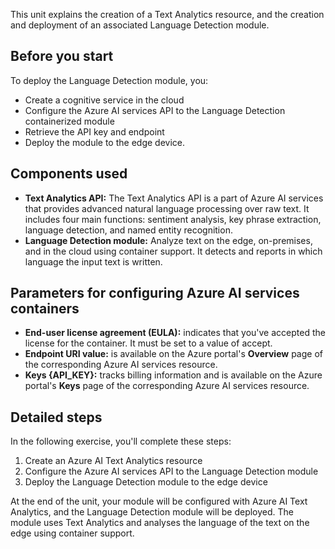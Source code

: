 This unit explains the creation of a Text Analytics resource, and the creation and deployment of an associated Language Detection module.

## Before you start

To deploy the Language Detection module, you:

- Create a cognitive service in the cloud
- Configure the Azure AI services API to the Language Detection containerized module
- Retrieve the API key and endpoint
- Deploy the module to the edge device.

## Components used

- **Text Analytics API:** The Text Analytics API is a part of Azure AI services that provides advanced natural language processing over raw text. It includes four main functions: sentiment analysis, key phrase extraction, language detection, and named entity recognition.
- **Language Detection module:** Analyze text on the edge, on-premises, and in the cloud using container support. It detects and reports in which language the input text is written.

<a name='parameters-for-configuring-ai-services-containers'></a>

## Parameters for configuring Azure AI services containers

- **End-user license agreement (EULA):** indicates that you've accepted the license for the container. It must be set to a value of accept.
- **Endpoint URI value:** is available on the Azure portal's **Overview** page of the corresponding Azure AI services resource.
- **Keys {API_KEY}:** tracks billing information and is available on the Azure portal's **Keys** page of the corresponding Azure AI services resource.

## Detailed steps

In the following exercise, you'll complete these steps:

1. Create an Azure AI Text Analytics resource
1. Configure the Azure AI services API to the Language Detection module
1. Deploy the Language Detection module to the edge device

At the end of the unit, your module will be configured with Azure AI Text Analytics, and the Language Detection module will be deployed. The module uses Text Analytics and analyses the language of the text on the edge using container support.
